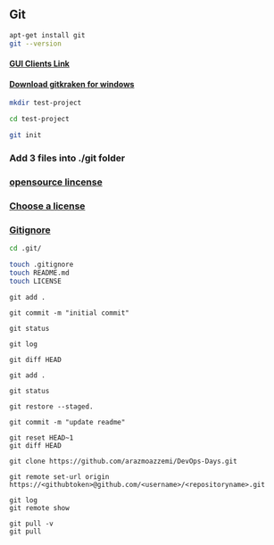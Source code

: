  ## Git

```bash
apt-get install git
git --version
```

#### [GUI Clients Link](https://git-scm.com/downloads/guis)

#### [Download gitkraken for windows](https://www.gitkraken.com/download/windows64)


```bash
mkdir test-project

cd test-project

git init

```
### Add 3 files into ./git folder
### [opensource lincense](https://opensource.org/licenses)
### [Choose a license](https://choosealicense.com/)
### [Gitignore](https://github.com/github/gitignore)
```bash
cd .git/

touch .gitignore
touch README.md
touch LICENSE
```
```
git add .

git commit -m "initial commit"

git status

git log
```
```
git diff HEAD

git add .

git status
```
```
git restore --staged.
```
```
git commit -m "update readme"
```
```
git reset HEAD~1
git diff HEAD
```
```
git clone https://github.com/arazmoazzemi/DevOps-Days.git

git remote set-url origin https://<githubtoken>@github.com/<username>/<repositoryname>.git

git log
git remote show

git pull -v
git pull
```











